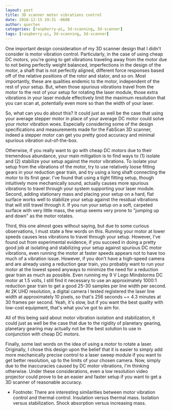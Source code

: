 ```yaml
---
layout: post
title: 3D scanner motor vibrations control
date: 2018-12-15 19:31 -0600
author: quorten
categories: [raspberry-pi, 3d-scanning, 3d-scanner]
tags: [raspberry-pi, 3d-scanning, 3d-scanner]
---
```


One important design consideration of my 3D scanner design that I
didn't consider is motor vibration control.  Particularly, in the case
of using cheap DC motors, you're going to get vibrations traveling
away from the motor due to not being perfectly weight balanced,
imperfections in the design of the motor, a shaft that is not
perfectly aligned, different force responses based off of the relative
positions of the rotor and stator, and so on.  Most importantly, these
are qualities endemic to the motor, independent of the rest of your
setup.  But, when those spurious vibrations travel from the motor to
the rest of your setup for rotating the laser module, those extra
vibrations in your laser module effectively limit the maximum
resolution that you can scan at, potentially even more so than the
width of your laser.

So, what can you do about this?  It could just as well be the case
that using your average stepper motor in place of your average DC
motor could solve your motor vibration woes.  Especially considering
some of the design specifications and measurements made for the
FabScan 3D scanner, indeed a stepper motor can get you pretty good
accuracy and minimal spurious vibration out-of-the-box.

<!-- more -->

Otherwise, if you really want to go with cheap DC motors due to their
tremendous abundance, your main mitigation is to find ways to (1)
isolate and (2) stabilize your setup against the motor vibrations.  To
isolate your setup from the vibrations of the motor, try to use
relatively loose fitting gears in your reduction gear train, and try
using a long shaft connecting the motor to its first gear.  I've found
that using a tight fitting setup, though intuitively more mechanically
sound, actually causes more spurious vibrations to travel through your
system supporting your laser module.  Second, adding stationary mass
and placing your setup on a hard, flat surface works well to stabilize
your setup against the residual vibrations that will still travel
through it.  If you run your setup on a soft, carpeted surface with
very little mass, the setup seems very prone to "jumping up and down"
as the motor rotates.

Third, this one almost goes without saying, but due to some curious
observations, I must state a few words on this.  Running your motor at
lower speeds causes less vibrations to travel through your setup.
However, I've found out from experimental evidence, if you succeed in
doing a pretty good job at isolating and stabilizing your setup
against spurious DC motor vibrations, even running the motor at faster
speeds appears not to have too much of a vibration issue.  However, if
you don't have a high-speed camera and are already using a reduction
gear train, you probably want to run your motor at the lowest speed
anyways to minimize the need for a reduction gear train as much as
possible.  Even running my 9 V Lego Mindstorms DC motor at 1.5 volts,
I still find it necessary to use an approximately 1000:1 reduction
gear train to get a good 25-30 samples per line width per second.  At
2K UHD resolution, a digital camera I tested registered the laser line
width at approximately 10 pixels, so that's 256 seconds ~= 4.3 minutes
at 30 frames per second.  Yeah, it's slow, but if you want the best
quality with low-cost equipment, that's what you've got to aim for.

All of this being said about motor vibration isolation and
stabilization, it could just as well be the case that due to the
rigidity of planetary gearing, planetary gearing may actually not be
the best solution to use in conjunction with cheap DC motors.

Finally, some last words on the idea of using a motor to rotate a
laser.  Originally, I chose this design upon the belief that it is
easier to simply add more mechanically precise control to a laser
sweep module if you want to get better resolution, up to the limits of
your chosen camera.  Now, simply due to the inaccuracies caused by DC
motor vibrations, I'm thinking otherwise.  Under these considerations,
even a low resolution video projector could prove to be an easier and
faster setup if you want to get a 3D scanner of reasonable accuracy.

* Footnote: There are interesting similarities between motor vibration
  control and thermal control.  Insulation versus thermal mass.
  Isolation versus stabilization.  Shock absorption versus increasing
  mass.
